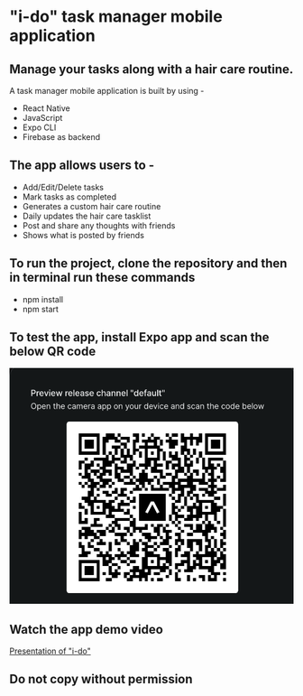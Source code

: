 # "i-do" task manager mobile application

## Manage your tasks along with a hair care routine. 

A task manager mobile application is built by using -
* React Native
* JavaScript
* Expo CLI
* Firebase as backend

## The app allows users to -
* Add/Edit/Delete tasks
* Mark tasks as completed
* Generates a custom hair care routine
* Daily updates the hair care tasklist
* Post and share any thoughts with friends
* Shows what is posted by friends

## To run the project, clone the repository and then in terminal run these commands
* npm install 
* npm start

## To test the app, install Expo app and scan the below QR code
<img src="./assets/qrCode.jpg"/>

## Watch the app demo video 
<a href="https://youtu.be/soD--9hTB3Q">Presentation of "i-do"</a>

## Do not copy without permission
